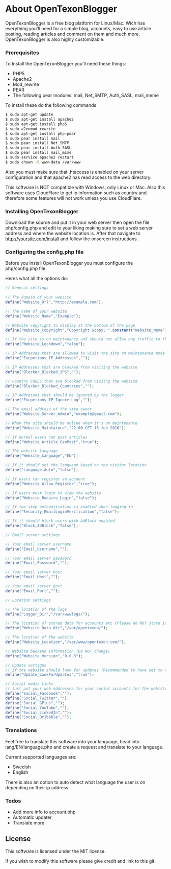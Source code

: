 # About OpenTexonBlogger

OpenTexonBlogger is a free blog platform for Linux/Mac. Wich has everything you'll need for a simple blog, accounts, easy to use article posting, reading articles and comment on them and much more. OpenTexonBlogger is also highly customizable.

### Prerequisites

To Install the OpenTexonBlogger you'll need these things:

* PHP5
* Apache2
* Mod_rewrite
* PEAR
* The following pear modules: mail, Net_SMTP, Auth_SASL, mail_meme

To install these do the following commands

```sh
$ sudo apt-get update
$ sudo apt-get install apache2
$ sudo apt-get install php5
$ sudo a2enmod rewrite
$ sudo apt-get install php-pear
$ sudo pear install mail
$ sudo pear install Net_SMTP
$ sudo pear install Auth_SASL
$ sudo pear install mail_mime
$ sudo service apache2 restart
$ sudo chown -R www-data /var/www
```

Also you must make sure that .htaccess is enabled on your server configuration and that apache2 has read access to the web directory.

This software is NOT compatible with Windows, only Linux or Mac. Also this software uses CloudFlare to get ip information such as country and therefore some features will not work unless you use CloudFlare.

### Installing OpenTexonBlogger

Download the source and put it in your web server then open the file php/config.php and edit to your liking making sure to set a web server address and where the website location is. After that navigate to http://yoursite.com/install and follow the onscreen instructions.

### Configuring the config.php file

Before you install OpenTexonBlogger you must configure the php/config.php file.

Heres what all the options do:

```php
// General settings
 
// The domain of your website
define("Website_Url","http://example.com");

// The name of your website
define("Website_Name","Example");

// Website copyright to display at the bottom of the page
define("Website_Copyright","Copyright &copy; ".constant("Website_Name")." 2014-".date("Y")." All Rights Reserved<br>Powered by the <a href='https://opentexon.com/blog'>OpenTexon Blog Platform</a> | <a href='terms'>Terms & Conditions</a>");

// If the site is on maintenance and should not allow any traffic to the website
define("Website_Lockdown","false");

// IP Addresses that are allowed to visit the site on maintenance mode
define("Excpetions_IP_Addresses","");

// IP Addresses that are blocked from visiting the website
define("Blocker_Blocked_IPS","");

// Country CODES that are blocked from visitng the website
define("Blocker_Blocked_Countries","");

// IP Addresses that should be ignored by the logger
define("Excpetions_IP_Ignore_Log","");

// The email address of the site owner
define("Website_Server_Admin","example@gmail.com");

// When the site should be online when it's on maintenance
define("Website_Maintaince","22:00 CET 15 feb 2016");

// If normal users can post articles
define("Website_Article_CanPost","true");

// The website language
define("Website_Language","EN");

// If it should set the language based on the visitor location
define("Language_Auto","false");

// If users can register an account
define("Website_Allow_Register","true");

// If users must login to view the website
define("Website_Require_Login","false");

// If two step authentication is enabled when logging in
define("Security_EmailLoginVerification","false");

// If it should block users with AdBlock enabled
define("Block_AdBlock","false");

// Email server settings

// Your email server username
define("Email_Username","");

// Your email server password
define("Email_Password","");

// Your email server host
define("Email_Host","");

// Your email server port
define("Email_Port","");

// Location settings

// The location of the logs
define("Logger_Dir","/var/wwwlogs/");

// The location of stored data for accounts etc (Please do NOT store in your web directory)
define("Website_Data_dir","/var/opentexon/");

// The location of the website
define("Website_Location","/var/www/opentexon.com/");

// Website backend information (Do NOT change)
define("Website_Version","0.0.3");

// Update settigns
// If the website should look for updates (Recommended to have set to true)
define("Update_LookForUpdates","true");

// Social media Links
// Just put your web addresses for your social accounts for the webiste
define("Social_Facebook","");
define("Social_Twitter","");
define("Social_GPlus","");
define("Social_YouTube","");
define("Social_LinkedIn","");
define("Social_Dribbble","");
```

### Translations

Feel free to translate this software into your language, head into lang/EN/language.php and create a request and translate to your language.

Current supported languages are:
* Swedish
* English

There is also an option to auto detect what language the user is on depending on their ip address.

### Todos

 - Add more info to account.php
 - Automatic updater
 - Translate more

License
----

This software is licensed under the MIT license.

If you wish to modify this software please give credit and link to this git.

